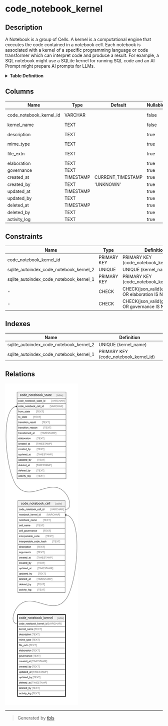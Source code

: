 # code_notebook_kernel

## Description

A Notebook is a group of Cells. A kernel is a computational engine that executes the code contained in a notebook cell.  Each notebook is associated with a kernel of a specific programming language or code transformer which can interpret  code and produce a result. For example, a SQL notebook might use a SQLite kernel for running SQL code and an AI Prompt  might prepare AI prompts for LLMs.

<details>
<summary><strong>Table Definition</strong></summary>

```sql
CREATE TABLE "code_notebook_kernel" (
    "code_notebook_kernel_id" VARCHAR PRIMARY KEY NOT NULL,
    "kernel_name" TEXT NOT NULL,
    "description" TEXT,
    "mime_type" TEXT,
    "file_extn" TEXT,
    "elaboration" TEXT CHECK(json_valid(elaboration) OR elaboration IS NULL),
    "governance" TEXT CHECK(json_valid(governance) OR governance IS NULL),
    "created_at" TIMESTAMP DEFAULT CURRENT_TIMESTAMP,
    "created_by" TEXT DEFAULT 'UNKNOWN',
    "updated_at" TIMESTAMP,
    "updated_by" TEXT,
    "deleted_at" TIMESTAMP,
    "deleted_by" TEXT,
    "activity_log" TEXT,
    UNIQUE("kernel_name")
)
```

</details>

## Columns

| Name                    | Type      | Default           | Nullable | Children                                    | Comment                                                                                            |
| ----------------------- | --------- | ----------------- | -------- | ------------------------------------------- | -------------------------------------------------------------------------------------------------- |
| code_notebook_kernel_id | VARCHAR   |                   | false    | [code_notebook_cell](code_notebook_cell.md) | code_notebook_kernel primary key and internal label (not a ULID)                                   |
| kernel_name             | TEXT      |                   | false    |                                             | the kernel name for human/display use cases                                                        |
| description             | TEXT      |                   | true     |                                             | any further description of the kernel for human/display use cases                                  |
| mime_type               | TEXT      |                   | true     |                                             | MIME type of this kernel's code in case it will be served                                          |
| file_extn               | TEXT      |                   | true     |                                             | the typical file extension for these kernel's codebases, can be used for syntax highlighting, etc. |
| elaboration             | TEXT      |                   | true     |                                             | kernel-specific attributes/properties                                                              |
| governance              | TEXT      |                   | true     |                                             | kernel-specific governance data                                                                    |
| created_at              | TIMESTAMP | CURRENT_TIMESTAMP | true     |                                             |                                                                                                    |
| created_by              | TEXT      | 'UNKNOWN'         | true     |                                             |                                                                                                    |
| updated_at              | TIMESTAMP |                   | true     |                                             |                                                                                                    |
| updated_by              | TEXT      |                   | true     |                                             |                                                                                                    |
| deleted_at              | TIMESTAMP |                   | true     |                                             |                                                                                                    |
| deleted_by              | TEXT      |                   | true     |                                             |                                                                                                    |
| activity_log            | TEXT      |                   | true     |                                             | {"isSqlDomainZodDescrMeta":true,"isJsonSqlDomain":true}                                            |

## Constraints

| Name                                    | Type        | Definition                                            |
| --------------------------------------- | ----------- | ----------------------------------------------------- |
| code_notebook_kernel_id                 | PRIMARY KEY | PRIMARY KEY (code_notebook_kernel_id)                 |
| sqlite_autoindex_code_notebook_kernel_2 | UNIQUE      | UNIQUE (kernel_name)                                  |
| sqlite_autoindex_code_notebook_kernel_1 | PRIMARY KEY | PRIMARY KEY (code_notebook_kernel_id)                 |
| -                                       | CHECK       | CHECK(json_valid(elaboration) OR elaboration IS NULL) |
| -                                       | CHECK       | CHECK(json_valid(governance) OR governance IS NULL)   |

## Indexes

| Name                                    | Definition                            |
| --------------------------------------- | ------------------------------------- |
| sqlite_autoindex_code_notebook_kernel_2 | UNIQUE (kernel_name)                  |
| sqlite_autoindex_code_notebook_kernel_1 | PRIMARY KEY (code_notebook_kernel_id) |

## Relations

![er](code_notebook_kernel.svg)

---

> Generated by [tbls](https://github.com/k1LoW/tbls)
